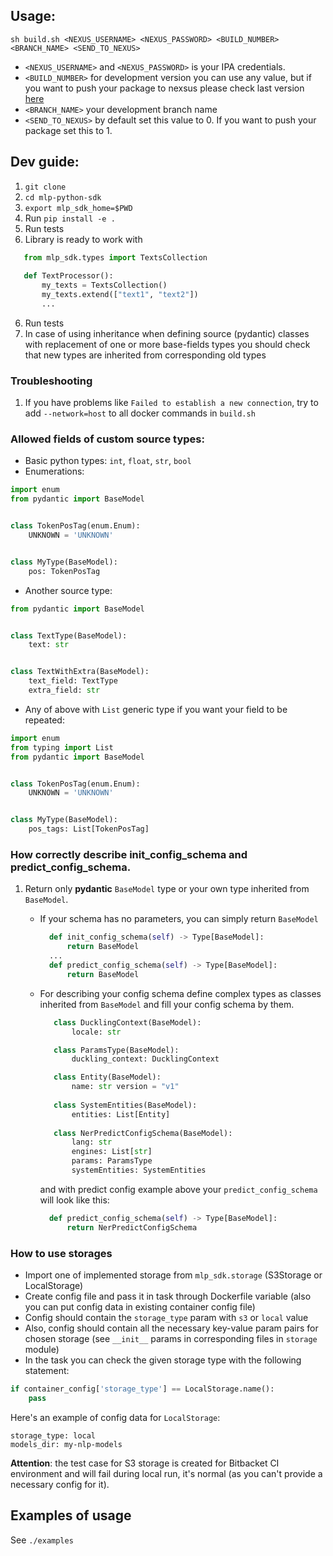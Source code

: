 ## Usage:

```
sh build.sh <NEXUS_USERNAME> <NEXUS_PASSWORD> <BUILD_NUMBER> <BRANCH_NAME> <SEND_TO_NEXUS>
```

- `<NEXUS_USERNAME>` and `<NEXUS_PASSWORD>` is your IPA credentials.
- `<BUILD_NUMBER>` for development version you can use any value, but if you want to push your package to nexsus please 
check last version [here](https://nexus.just-ai.com/service/rest/repository/browse/pypi-hosted/mlp-sdk/)
- `<BRANCH_NAME>` your development branch name
- `<SEND_TO_NEXUS>` by default set this value to 0. If you want to push your package set this to 1.

## Dev guide:

1. `git clone`
2. `cd mlp-python-sdk`
3. `export mlp_sdk_home=$PWD`
4. Run `pip install -e .`
5. Run tests
6. Library is ready to work with

``` python
   from mlp_sdk.types import TextsCollection
   
   def TextProcessor():
       my_texts = TextsCollection()
       my_texts.extend(["text1", "text2"])
       ...
```

6. Run tests
7. In case of using inheritance when defining source (pydantic) classes with replacement of one or more base-fields
    types you should check that new types are inherited from corresponding old types

### Troubleshooting
1. If you have problems like `Failed to establish a new connection`, try to add `--network=host` 
to all docker commands in `build.sh`

### Allowed fields of custom source types:

- Basic python types: `int`, `float`, `str`, `bool`
- Enumerations:

``` python
import enum
from pydantic import BaseModel


class TokenPosTag(enum.Enum):
    UNKNOWN = 'UNKNOWN'


class MyType(BaseModel):
    pos: TokenPosTag
```

- Another source type:

``` python
from pydantic import BaseModel


class TextType(BaseModel):
    text: str


class TextWithExtra(BaseModel):
    text_field: TextType
    extra_field: str

```

- Any of above with `List` generic type if you want your field to be repeated:

``` python
import enum
from typing import List
from pydantic import BaseModel


class TokenPosTag(enum.Enum):
    UNKNOWN = 'UNKNOWN'


class MyType(BaseModel):
    pos_tags: List[TokenPosTag]
```

### How correctly describe init_config_schema and predict_config_schema.

1. Return only **pydantic** `BaseModel` type or your own type inherited from `BaseModel`.
   
   - If your schema has no parameters, you can simply return `BaseModel`

     ``` python
       def init_config_schema(self) -> Type[BaseModel]:
           return BaseModel
       ...
       def predict_config_schema(self) -> Type[BaseModel]:
           return BaseModel
     ```
    
   - For describing your config schema define complex types as classes inherited from `BaseModel` and fill your config
     schema by them.

     ``` python
        class DucklingContext(BaseModel):
            locale: str

        class ParamsType(BaseModel):
            duckling_context: DucklingContext
   
        class Entity(BaseModel):
            name: str version = "v1"
    
        class SystemEntities(BaseModel):
            entities: List[Entity]
    
        class NerPredictConfigSchema(BaseModel):
            lang: str
            engines: List[str]
            params: ParamsType
            systemEntities: SystemEntities
     ```
   
     and with predict config example above your `predict_config_schema` will look like this:
   
     ```python  
       def predict_config_schema(self) -> Type[BaseModel]:
           return NerPredictConfigSchema
     ```

### How to use storages

- Import one of implemented storage from `mlp_sdk.storage` (S3Storage or LocalStorage)
- Create config file and pass it in task through Dockerfile variable (also you can put config data in existing container config file)
- Config should contain the `storage_type` param with `s3` or `local` value
- Also, config should contain all the necessary key-value param pairs for chosen storage (see `__init__` params in corresponding files in `storage` module)
- In the task you can check the given storage type with the following statement:

```python
if container_config['storage_type'] == LocalStorage.name():
    pass
```

Here's an example of config data for `LocalStorage`:
 
```buildoutcfg
storage_type: local
models_dir: my-nlp-models
```

__Attention__: the test case for S3 storage is created for Bitbacket CI environment and will fail during local run, it's normal (as you can't provide a necessary config for it).  

## Examples of usage

See `./examples` 
